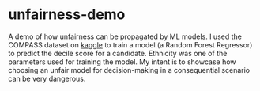 # unfairness-demo
A demo of how unfairness can be propagated by ML models.
I used the COMPASS dataset on [kaggle](https://www.kaggle.com/datasets/danofer/compass) to train a model (a Random Forest Regressor) to predict the decile score for a candidate. Ethnicity was one of the parameters used for training the model. My intent is to showcase how choosing an unfair model for decision-making in a consequential scenario can be very dangerous. 

